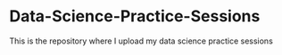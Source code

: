 # Data-Science-Practice-Sessions
This is the repository where I upload my data science practice sessions
